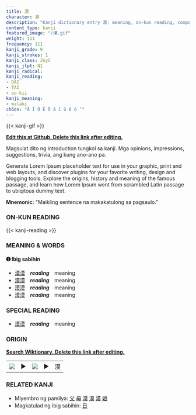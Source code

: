 ```yaml
---
title: 漠
character: 漠
description: "Kanji dictionary entry 漠: meaning, on-kun reading, compounds, origin, related kanji"
content_type: kanji
featured_image: "/漠.gif"
weight: 111
frequency: 111
kanji_grade: 9
kanji_strokes: 1
kanji_class: Jōyō
kanji_jlpt: N1
kanji_radical: 
kanji_reading: 
- DAI
- TAI
- oo-kii
kanji_meaning:
- malaki
chōon: "Ā Ī Ū Ē Ō ā ī ū ē ō ’"
---
```

[//]: # (Don't edit the line below. Kanji animated GIF code is automatically generated.)
{{< kanji-gif >}}

[//]: # (Edit below this line.)

**[Edit this at Github. Delete this link after editing.](https://github.com/tim0g/tim/tree/main/content/kanji/漠/index.md)**

Magsulat dito ng introduction tungkol sa kanji. Mga opinions, impressions, suggestions, trivia, ang kung ano-ano pa.

Generate Lorem Ipsum placeholder text for use in your graphic, print and web layouts, and discover plugins for your favorite writing, design and blogging tools. Explore the origins, history and meaning of the famous passage, and learn how Lorem Ipsum went from scrambled Latin passage to ubiqitous dummy text.
 
**Mnemonic:** "Maikling sentence na makakatulong sa pagsaulo."

### ON-KUN READING

[//]: # (Don't edit the line below. ON-KUN READING code is automatically generated.)
{{< kanji-reading >}}

### MEANING & WORDS

#### ➊ **Ibig sabihin**
  - [漠](../漠)[漠](../漠)　***reading***　meaning
  - [漠](../漠)[漠](../漠)　***reading***　meaning
  - [漠](../漠)[漠](../漠)　***reading***　meaning
  - [漠](../漠)[漠](../漠)　***reading***　meaning

### SPECIAL READING
  - [漠](../漠)[漠](../漠)　***reading***　meaning

### ORIGIN

**[Search Wiktionary. Delete this link after editing.](https://wiktionary.org/wiki/漠)**
<table class="kanji-table"><tr><td>
<img src="60px-漠-bronze.svg.png">
</td><td>▶</td><td>
<img src="60px-漠-oracle.svg.png">
</td><td>▶</td>
<td class="kanji-origin">漠</td>
</tr></table>

### RELATED KANJI
- Miyembro ng pamilya: [父](../父) [母](../母) [漠](../漠) [漠](../漠) [漠](../漠) [娘](../娘)
- Magkatulad ng ibig sabihin: [日](../日)
